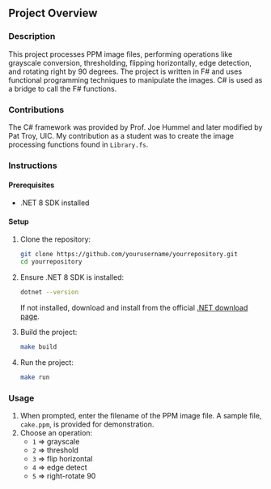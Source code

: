 ## Project Overview

### Description

This project processes PPM image files, performing operations like grayscale conversion, thresholding, flipping horizontally, edge detection, and rotating right by 90 degrees. The project is written in F# and uses functional programming techniques to manipulate the images. C# is used as a bridge to call the F# functions.

### Contributions

The C# framework was provided by Prof. Joe Hummel and later modified by Pat Troy, UIC. My contribution as a student was to create the image processing functions found in `Library.fs`.

### Instructions

#### Prerequisites

- .NET 8 SDK installed

#### Setup

1. Clone the repository:

    ```sh
    git clone https://github.com/yourusername/yourrepository.git
    cd yourrepository
    ```

2. Ensure .NET 8 SDK is installed:

    ```sh
    dotnet --version
    ```

    If not installed, download and install from the official [.NET download page](https://dotnet.microsoft.com/download/dotnet/8.0).

3. Build the project:

    ```sh
    make build
    ```

4. Run the project:

    ```sh
    make run
    ```

### Usage

1. When prompted, enter the filename of the PPM image file. A sample file, `cake.ppm`, is provided for demonstration.
2. Choose an operation:
    - `1` => grayscale
    - `2` => threshold
    - `3` => flip horizontal
    - `4` => edge detect
    - `5` => right-rotate 90
